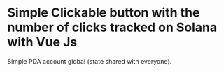 # Simple Clickable button with the number of clicks tracked on Solana with Vue Js

Simple PDA account global (state shared with everyone).
